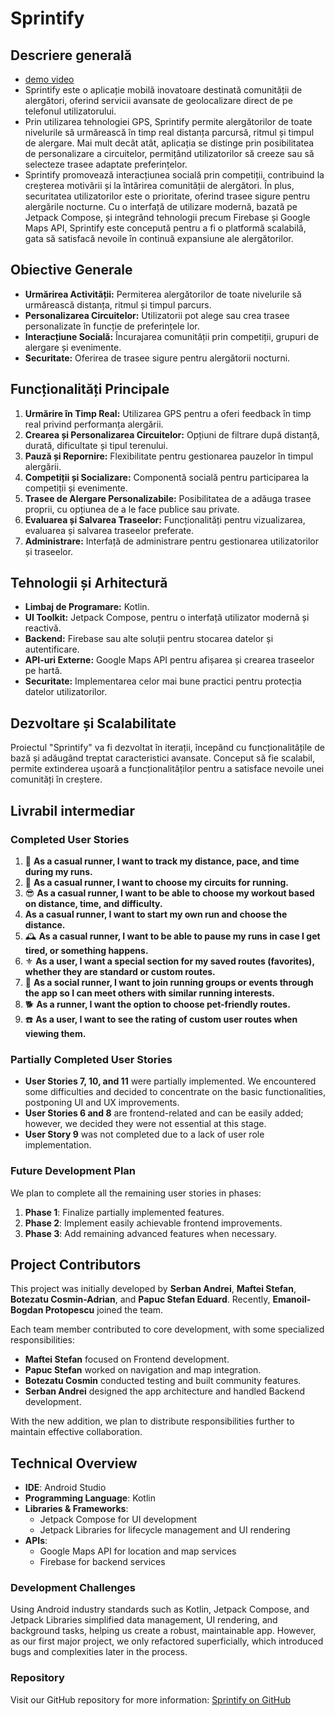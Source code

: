 # Sprintify

## Descriere generală 
- [demo video](https://www.youtube.com/watch?v=QC5UOMz4tto)
- Sprintify este o aplicație mobilă inovatoare destinată comunității de alergători, oferind servicii avansate de geolocalizare direct de pe telefonul utilizatorului.
- Prin utilizarea tehnologiei GPS, Sprintify permite alergătorilor de toate nivelurile să urmărească în timp real distanța parcursă, ritmul și timpul de alergare. Mai mult decât atât, aplicația se distinge prin posibilitatea de personalizare a circuitelor, permițând utilizatorilor să creeze sau să selecteze trasee adaptate preferințelor. 
- Sprintify promovează interacțiunea socială prin competiții, contribuind la creșterea motivării și la întărirea comunității de alergători. În plus, securitatea utilizatorilor este o prioritate, oferind trasee sigure pentru alergările nocturne. Cu o interfață de utilizare modernă, bazată pe Jetpack Compose, și integrând tehnologii precum Firebase și Google Maps API, Sprintify este concepută pentru a fi o platformă scalabilă, gata să satisfacă nevoile în continuă expansiune ale alergătorilor.


## Obiective Generale

- **Urmărirea Activității:** Permiterea alergătorilor de toate nivelurile să urmărească distanța, ritmul și timpul parcurs.
- **Personalizarea Circuitelor:** Utilizatorii pot alege sau crea trasee personalizate în funcție de preferințele lor.
- **Interacțiune Socială:** Încurajarea comunității prin competiții, grupuri de alergare și evenimente.
- **Securitate:** Oferirea de trasee sigure pentru alergătorii nocturni.

## Funcționalități Principale

1. **Urmărire în Timp Real:** Utilizarea GPS pentru a oferi feedback în timp real privind performanța alergării.
2. **Crearea și Personalizarea Circuitelor:** Opțiuni de filtrare după distanță, durată, dificultate și tipul terenului.
3. **Pauză și Repornire:** Flexibilitate pentru gestionarea pauzelor în timpul alergării.
4. **Competiții și Socializare:** Componentă socială pentru participarea la competiții și evenimente.
5. **Trasee de Alergare Personalizabile:** Posibilitatea de a adăuga trasee proprii, cu opțiunea de a le face publice sau private.
6. **Evaluarea și Salvarea Traseelor:** Funcționalități pentru vizualizarea, evaluarea și salvarea traseelor preferate.
7. **Administrare:** Interfață de administrare pentru gestionarea utilizatorilor și traseelor.

## Tehnologii și Arhitectură

- **Limbaj de Programare:** Kotlin.
- **UI Toolkit:** Jetpack Compose, pentru o interfață utilizator modernă și reactivă.
- **Backend:** Firebase sau alte soluții pentru stocarea datelor și autentificare.
- **API-uri Externe:** Google Maps API pentru afișarea și crearea traseelor pe hartă.
- **Securitate:** Implementarea celor mai bune practici pentru protecția datelor utilizatorilor.

## Dezvoltare și Scalabilitate

Proiectul "Sprintify" va fi dezvoltat în iterații, începând cu funcționalitățile de bază și adăugând treptat caracteristici avansate. Conceput să fie scalabil, permite extinderea ușoară a funcționalităților pentru a satisface nevoile unei comunități în creștere.


## Livrabil intermediar

### Completed User Stories

1. 👑 **As a casual runner, I want to track my distance, pace, and time during my runs.**
2. 🐸 **As a casual runner, I want to choose my circuits for running.**
3. 😎 **As a casual runner, I want to be able to choose my workout based on distance, time, and difficulty.**
4. **As a casual runner, I want to start my own run and choose the distance.**
5. 🕰️ **As a casual runner, I want to be able to pause my runs in case I get tired, or something happens.**
6. ⚜️ **As a user, I want a special section for my saved routes (favorites), whether they are standard or custom routes.**
7. 👥 **As a social runner, I want to join running groups or events through the app so I can meet others with similar running interests.**
8. 🐕 **As a runner, I want the option to choose pet-friendly routes.**
9. ☎️ **As a user, I want to see the rating of custom user routes when viewing them.**

### Partially Completed User Stories

- **User Stories 7, 10, and 11** were partially implemented. We encountered some difficulties and decided to concentrate on the basic functionalities, postponing UI and UX improvements.
- **User Stories 6 and 8** are frontend-related and can be easily added; however, we decided they were not essential at this stage.
- **User Story 9** was not completed due to a lack of user role implementation.

### Future Development Plan

We plan to complete all the remaining user stories in phases:
1. **Phase 1**: Finalize partially implemented features.
2. **Phase 2**: Implement easily achievable frontend improvements.
3. **Phase 3**: Add remaining advanced features when necessary.

## Project Contributors

This project was initially developed by **Serban Andrei**, **Maftei Stefan**, **Botezatu Cosmin-Adrian**, and **Papuc Stefan Eduard**. Recently, **Emanoil-Bogdan Protopescu** joined the team.

Each team member contributed to core development, with some specialized responsibilities:
- **Maftei Stefan** focused on Frontend development.
- **Papuc Stefan** worked on navigation and map integration.
- **Botezatu Cosmin** conducted testing and built community features.
- **Serban Andrei** designed the app architecture and handled Backend development.

With the new addition, we plan to distribute responsibilities further to maintain effective collaboration.

## Technical Overview

- **IDE**: Android Studio
- **Programming Language**: Kotlin
- **Libraries & Frameworks**:
  - Jetpack Compose for UI development
  - Jetpack Libraries for lifecycle management and UI rendering
- **APIs**:
  - Google Maps API for location and map services
  - Firebase for backend services

### Development Challenges

Using Android industry standards such as Kotlin, Jetpack Compose, and Jetpack Libraries simplified data management, UI rendering, and background tasks, helping us create a robust, maintainable app. However, as our first major project, we only refactored superficially, which introduced bugs and complexities later in the process.

### Repository

Visit our GitHub repository for more information: [Sprintify on GitHub](https://github.com/SerbanA01/Sprintify)

